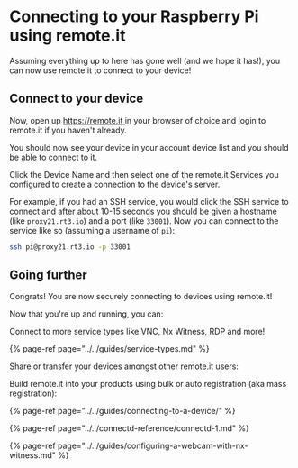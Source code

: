 # Connecting to your Raspberry Pi using remote.it

Assuming everything up to here has gone well \(and we hope it has!\), you can now use remote.it to connect to your device!

## Connect to your device

Now, open up [https://remote.it ](https://remote.it%20)in your browser of choice and login to remote.it if you haven't already.

You should now see your device in your account device list and you should be able to connect to it. 

Click the Device Name and then select one of the remote.it Services you configured to create a connection to the device's server.

For example, if you had an SSH service, you would click the SSH service to connect and after about 10-15 seconds you should be given a hostname \(like `proxy21.rt3.io`\) and a port \(like `33001`\). Now you can connect to the service like so \(assuming a username of `pi`\):

```bash
ssh pi@proxy21.rt3.io -p 33001
```

## Going further

Congrats! You are now securely connecting to devices using remote.it! 

Now that you're up and running, you can:

Connect to more service types like VNC, Nx Witness, RDP and more!

{% page-ref page="../../guides/service-types.md" %}

Share or transfer your devices amongst other remote.it users:

Build remote.it into your products using bulk or auto registration \(aka mass registration\):

{% page-ref page="../../guides/connecting-to-a-device/" %}

{% page-ref page="../../connectd-reference/connectd-1.md" %}

{% page-ref page="../../guides/configuring-a-webcam-with-nx-witness.md" %}



